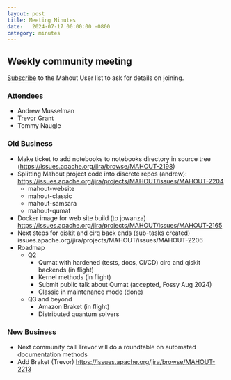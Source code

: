 ```yaml
---
layout: post
title: Meeting Minutes
date:   2024-07-17 00:00:00 -0800
category: minutes
---
```

## Weekly community meeting
[Subscribe](mailto:user-subscribe@mahout.apache.org) to the Mahout User list to ask for details on joining.

### Attendees
* Andrew Musselman
* Trevor Grant
* Tommy Naugle

### Old Business
* Make ticket to add notebooks to notebooks directory in source tree (https://issues.apache.org/jira/browse/MAHOUT-2198)
* Splitting Mahout project code into discrete repos (andrew): https://issues.apache.org/jira/projects/MAHOUT/issues/MAHOUT-2204
    * mahout-website
    * mahout-classic
    * mahout-samsara
    * mahout-qumat
* Docker image for web site build (to jowanza) https://issues.apache.org/jira/projects/MAHOUT/issues/MAHOUT-2165
* Next steps for qiskit and cirq back ends (sub-tasks created) issues.apache.org/jira/projects/MAHOUT/issues/MAHOUT-2206
* Roadmap
    * Q2
        * Qumat with hardened (tests, docs, CI/CD) cirq and qiskit backends (in flight)
        * Kernel methods (in flight)
        * Submit public talk about Qumat (accepted, Fossy Aug 2024)
        * Classic in maintenance mode (done)
    * Q3 and beyond
        * Amazon Braket (in flight)
        * Distributed quantum solvers

### New Business
* Next community call Trevor will do a roundtable on automated documentation methods
* Add Braket (Trevor) https://issues.apache.org/jira/browse/MAHOUT-2213
